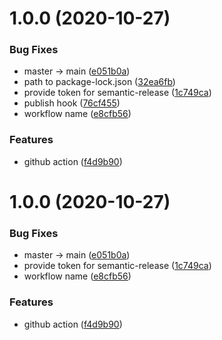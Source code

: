 # 1.0.0 (2020-10-27)


### Bug Fixes

* master -> main ([e051b0a](https://github.com/vladkosinov/github-action-demon/commit/e051b0af57931cebc23bc71add93e77170d0077f))
* path to package-lock.json ([32ea6fb](https://github.com/vladkosinov/github-action-demon/commit/32ea6fb25ce9386db1b6bbdb3701edb399d41bf7))
* provide token for semantic-release ([1c749ca](https://github.com/vladkosinov/github-action-demon/commit/1c749ca954402628e10766b08a485101b9605754))
* publish hook ([76cf455](https://github.com/vladkosinov/github-action-demon/commit/76cf455f9425d31e300660c06263b6687ce54772))
* workflow name ([e8cfb56](https://github.com/vladkosinov/github-action-demon/commit/e8cfb56493889d1e87f6f3e30db3fb39626b5d40))


### Features

* github action ([f4d9b90](https://github.com/vladkosinov/github-action-demon/commit/f4d9b903809782d3b4c34238fbc68bccc3f62703))

# 1.0.0 (2020-10-27)


### Bug Fixes

* master -> main ([e051b0a](https://github.com/vladkosinov/github-action-demon/commit/e051b0af57931cebc23bc71add93e77170d0077f))
* provide token for semantic-release ([1c749ca](https://github.com/vladkosinov/github-action-demon/commit/1c749ca954402628e10766b08a485101b9605754))
* workflow name ([e8cfb56](https://github.com/vladkosinov/github-action-demon/commit/e8cfb56493889d1e87f6f3e30db3fb39626b5d40))


### Features

* github action ([f4d9b90](https://github.com/vladkosinov/github-action-demon/commit/f4d9b903809782d3b4c34238fbc68bccc3f62703))
